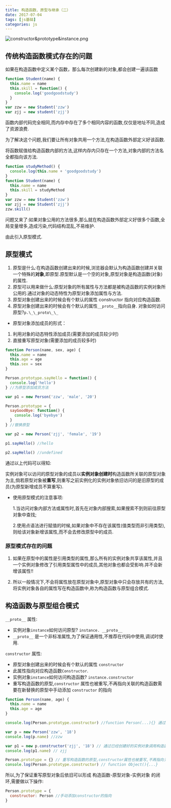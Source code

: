 ```yaml
---
title: 构造函数、原型与继承（二）
date: 2017-07-04
tags: [js基础]
categories: js
---
```


![constructor&prototype&instance.png](http://upload-images.jianshu.io/upload_images/4869616-7c3eaf862ec505e5.png?imageMogr2/auto-orient/strip%7CimageView2/2/w/1240)

## 传统构造函数模式存在的问题

如果在构造函数中定义某个函数，那么每次创建新的对象,都会创建一遍该函数

```js
function Student(name) {
  this.name = name
  this.skill = function() {
    console.log('goodgoodstudy')
  }
}
var zzw = new Student('zzw')
var zjj = new student('zjj')
```

函数内部代码完全相同,而内存中存在了多个相同内容的函数,仅仅是地址不同,造成了资源浪费.

为了解决这个问题,我们要让所有对象共用一个方法,在构造函数外部定义好该函数.

将函数赋值给构造函数内部的方法,这样内存内只存在一个方法,对象内部的方法名全都指向该方法.

```js
function studyMethod() {
  console.log(this.name + 'goodgoodstudy')
}
function Student(name) {
  this.name = name
  this.skill = studyMethod
}
var zzw = new Student('zzw')
var zjj = new Student('zjj')
zzw.skill()
```

问题又来了:如果对象公用的方法很多,那么就在构造函数外部定义好很多个函数,全局变量增多,造成污染,代码结构混乱,不易维护.

由此引入原型模式.

## 原型模式

1.  原型是什么:在构造函数创建出来的时候,浏览器会默认为构造函数创建并关联一个特殊的**对象**,即原型.原型默认是一个空的对象,原型对象是构造函数(对象)的属性.
2.  原型可以用来做什么:原型对象的所有属性与方法都是被构造函数的实例对象所公用的.通过对象的动态特性为原型对象添加属性与方法.
3.  原型对象创建出来的时候会有个默认的属性 constructor 指向对应构造函数.
4.  原型对象创建出来的时候会有个默认的属性`__proto__`指向自身.
    对象如何访问原型?`p.\_\_proto\_\_`

- 原型对象添加成员的形式：

1.  利用对象的动态特性添加成员(需要添加的成员较少时)
2.  直接重写原型对象(需要添加的成员较多时)

```js
function Person(name, sex, age) {
  this.name = name
  this.age = age
  this.sex = sex
}

Person.prototype.sayHello = function() {
  console.log('hello')
} //为原型添加成员方法

var p1 = new Person('zzw', 'male', '20')

Person.prototype = {
  sayGoodBye: function() {
    console.log('byebye')
  }
} //替换原型

var p2 = new Person('zjj', 'female', '19')

p1.sayHello() //hello

p2.sayHello() //undefined
```

通过以上代码可以得知:

实例对象可以访问的原型对象的成员以**实例对象创建时**构造函数所关联的原型对象为主,倘若原型对象被**重写**,则重写之前实例化的实例对象依旧访问的是旧原型的成员(为原型新增成员不算重写).

- 使用原型模式的注意事项:

  1.当访问对象内部方法或属性时,首先在对象内部搜索,如果搜索不到则前往原型对象中查找;

  2.使用点语法进行赋值的时候,如果对象中不存在该属性(值类型而非引用类型),则给该对象新增该属性,而不会去修改原型中的成员.

### 原型模式存在的问题

1.  如果在原型中的属性是引用类型的属性,那么所有的实例对象共享该属性,并且一个实例对象修改了引用类型属性中的成员,其他对象也都会受影响.并不会新增该属性!!

2.  所以一般情况下,不会将属性放在原型对象中,原型对象中只会存放共有的方法,将实例对象各自的属性写在构造函数中,称为构造函数与原型组合模式.

## 构造函数与原型组合模式

`__proto__` 属性:

- 实例对象`instance`如何访问原型? `instance. __proto__`
- `__proto__` 是一个非标准属性,为了保证通用性,不推荐在代码中使用,调试时使用.

`constructor` 属性:

- 原型对象创建出来的时候会有个默认的属性 `constructor`
- 此属性指向对应构造函数`Constructor`.
- 实例对象`instance`如何访问构造函数? `instance.constructor`
- 重写构造函数的原型,`constructor` 属性也被重写,不再指向关联的构造函数需要在新替换的原型中手动添加 `constructor` 的指向

```js
function Person(name, age) {
  this.name = name
  this.age = age
}

console.log(Person.prototype.constructor) //function Person(...){} 通过构造函数的原型访问构造函数

var p = new Person('zzw', '18')
console.log(p.name) //zzw

var p1 = new p.constructor('zjj', '18') // 通过已经创建好的实例对象调用构造函数
console.log(p1.name) // zjj

Person.prototype = {} // 重写构造函数的原型,constructor属性也被重写,不再指向关联的构造函数,而是指向function Object(){...},与构造函数没有关联了
console.log(Person.prototype.constructor) // function Object(){...}
```

所以,为了保证重写原型对象后依旧可以形成 构造函数-原型对象-实例对象 的闭环,需要做以下操作:

```js
Person.prototype = {
  constructor: Person //手动添加constructor的指向
}
```
